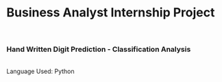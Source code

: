 <h1>Business Analyst Internship Project</h1>
<br>
<h3>Hand Written Digit Prediction - Classification Analysis</h3>
<br>
Language Used: Python
